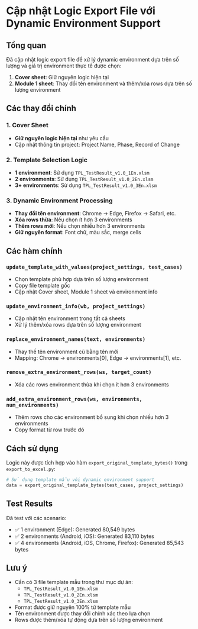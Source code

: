 # Cập nhật Logic Export File với Dynamic Environment Support

## Tổng quan
Đã cập nhật logic export file để xử lý dynamic environment dựa trên số lượng và giá trị environment thực tế được chọn:

1. **Cover sheet**: Giữ nguyên logic hiện tại
2. **Module 1 sheet**: Thay đổi tên environment và thêm/xóa rows dựa trên số lượng environment

## Các thay đổi chính

### 1. Cover Sheet
- **Giữ nguyên logic hiện tại** như yêu cầu
- Cập nhật thông tin project: Project Name, Phase, Record of Change

### 2. Template Selection Logic
- **1 environment**: Sử dụng `TPL_TestResult_v1.0_1En.xlsm`
- **2 environments**: Sử dụng `TPL_TestResult_v1.0_2En.xlsm`  
- **3+ environments**: Sử dụng `TPL_TestResult_v1.0_3En.xlsm`

### 3. Dynamic Environment Processing
- **Thay đổi tên environment**: Chrome → Edge, Firefox → Safari, etc.
- **Xóa rows thừa**: Nếu chọn ít hơn 3 environments
- **Thêm rows mới**: Nếu chọn nhiều hơn 3 environments
- **Giữ nguyên format**: Font chữ, màu sắc, merge cells

## Các hàm chính

### `update_template_with_values(project_settings, test_cases)`
- Chọn template phù hợp dựa trên số lượng environment
- Copy file template gốc
- Cập nhật Cover sheet, Module 1 sheet và environment info

### `update_environment_info(wb, project_settings)`
- Cập nhật tên environment trong tất cả sheets
- Xử lý thêm/xóa rows dựa trên số lượng environment

### `replace_environment_names(text, environments)`
- Thay thế tên environment cũ bằng tên mới
- Mapping: Chrome → environments[0], Edge → environments[1], etc.

### `remove_extra_environment_rows(ws, target_count)`
- Xóa các rows environment thừa khi chọn ít hơn 3 environments

### `add_extra_environment_rows(ws, environments, num_environments)`
- Thêm rows cho các environment bổ sung khi chọn nhiều hơn 3 environments
- Copy format từ row trước đó

## Cách sử dụng

Logic này được tích hợp vào hàm `export_original_template_bytes()` trong `export_to_excel.py`:

```python
# Sử dụng template mẫu với dynamic environment support
data = export_original_template_bytes(test_cases, project_settings)
```

## Test Results

Đã test với các scenario:
- ✅ 1 environment (Edge): Generated 80,549 bytes
- ✅ 2 environments (Android, iOS): Generated 83,110 bytes  
- ✅ 4 environments (Android, iOS, Chrome, Firefox): Generated 85,543 bytes

## Lưu ý

- Cần có 3 file template mẫu trong thư mục dự án:
  - `TPL_TestResult_v1.0_1En.xlsm`
  - `TPL_TestResult_v1.0_2En.xlsm`
  - `TPL_TestResult_v1.0_3En.xlsm`
- Format được giữ nguyên 100% từ template mẫu
- Tên environment được thay đổi chính xác theo lựa chọn
- Rows được thêm/xóa tự động dựa trên số lượng environment
